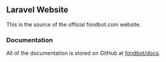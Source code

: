 ## Laravel Website

This is the source of the official fondbot.com website.

### Documentation

All of the documentation is stored on GitHub at [fondbot/docs](https://github.com/fondbot/docs).
